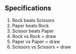 ## Specifications
1. Rock beats Scissors
2. Paper beats Rock
3. Scissor beats Paper
4. Rock vs Rock = draw
5. Paper vs Paper = draw
6. Scissors vs Scissors = draw
